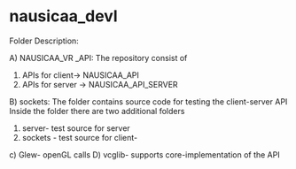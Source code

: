 # nausicaa_devl

Folder Description:

A) NAUSICAA_VR _API:
   The repository consist of
   1. APIs for client-> NAUSICAA_API
   2. APIs for server -> NAUSICAA_API_SERVER
   
B) sockets:
The folder contains source code for testing the client-server API
 Inside the folder there are two additional folders
  1) server- test source for server
  2) sockets - test source for client-

c) Glew- openGL calls
D) vcglib- supports core-implementation of the API  

